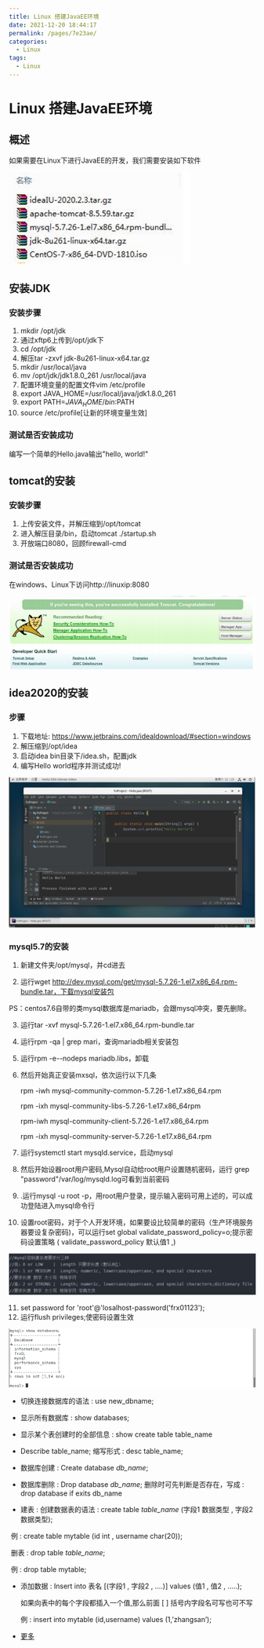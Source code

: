```yaml
---
title: Linux 搭建JavaEE环境
date: 2021-12-20 18:44:17
permalink: /pages/7e23ae/
categories:
  - Linux
tags:
  - Linux
---
```

# Linux 搭建JavaEE环境

## 概述

如果需要在Linux下进行JavaEE的开发，我们需要安装如下软件

![1631973458146](./images/14/01.png)

## 安装JDK

### 安装步骤

1. mkdir /opt/jdk
2. 通过xftp6上传到/opt/jdk下
3. cd /opt/jdk
4. 解压tar -zxvf jdk-8u261-linux-x64.tar.gz
5. mkdir /usr/local/java
6. mv /opt/jdk/jdk1.8.0_261  /usr/local/java
7. 配置环境变量的配置文件vim /etc/profile
8. export JAVA_HOME=/usr/local/java/jdk1.8.0_261
9. export PATH=$JAVA_HOME/bin:$PATH
10. source /etc/profile[让新的环境变量生效]

### 测试是否安装成功

编写一个简单的Hello.java输出"hello, world!"

## tomcat的安装

### 安装步骤

1. 上传安装文件，并解压缩到/opt/tomcat
2. 进入解压目录/bin，启动tomcat  ./startup.sh
3. 开放端口8080，回顾firewall-cmd

### 测试是否安装成功

在windows、Linux下访问http://linuxip:8080

![1631973869411](./images/14/02.png)

## idea2020的安装

### 步骤

1. 下载地址: https://www.jetbrains.com/idealdownload/#section=windows
2. 解压缩到/opt/idea
3. 启动idea bin目录下/idea.sh，配置jdk
4. 编写Hello world程序并测试成功!

![1631975390131](./images/14/03.png)

### mysql5.7的安装

1. 新建文件夹/opt/mysql，并cd进去

2. 运行wget http://dev.mysql.com/get/mysql-5.7.26-1.el7.x86_64.rpm-bundle.tar，下载mysql安装包

 PS：centos7.6自带的类mysql数据库是mariadb，会跟mysql冲突，要先删除。

3. 运行tar -xvf mysql-5.7.26-1.el7.x86_64.rpm-bundle.tar 

4. 运行rpm -qa | grep mari，查询mariadb相关安装包

5. 运行rpm -e--nodeps mariadb.libs，卸载

6. 然后开始真正安装mxsql，依次运行以下几条

   rpm -iwh mysql-community-common-5.7.26-1.e17.x86_64.rpm

   rpm -ixh mysql-community-libs-5.7.26-1.e17.x86_64rpm

   rpm-iwh mysql-community-client-5.7.26-1.e17.x86_64.rpm

   rpm -ixh mysql-community-server-5.7.26-1.e17.x86_64.rpm

7. 运行systemctl start mysqld.service，启动mysql
8. 然后开始设器root用户密码,Mysql自动给root用户设置随机密码，运行 grep  "password"/var/log/mysqld.log可看到当前密码
9. .运行mysql -u root -p，用root用户登录，提示输入密码可用上述的，可以成功登陆进入mysql命令行
10. 设置root密码，对于个人开发环境，如果要设比较简单的密码（生产环境服务器要设复杂密码)，可以运行set global validate_password_policy=o;提示密码设置策略
    ( validate_password_policy 默认值1 ,)

![1631975695521](./images/14/04.png)

11. set password for 'root'@'losalhost-password('frx01123');
12. 运行flush privileges;使密码设置生效

![1646703477827](./images/14/05.png)

+ 切换连接数据库的语法 : use new_dbname;
+ 显示所有数据库 : show databases;
+ 显示某个表创建时的全部信息 : show create table table_name
+ Describe table_name; 缩写形式 : desc table_name;

+ 数据库创建 : Create database *db_name*;
+ 数据库删除 : Drop database *db_name*; 删除时可先判断是否存在，写成 : drop database if exits db_name
+ 建表 : 创建数据表的语法 : create table *table_name* (字段1  数据类型 , 字段2  数据类型);

​        例 : create table mytable (id int , username char(20));

​        删表 : drop table *table_name*;  

​		例 : drop table mytable;

+ 添加数据 : Insert into 表名 [(字段1 , 字段2 , ….)] values (值1 , 值2 , …..); 

  如果向表中的每个字段都插入一个值,那么前面 [ ] 括号内字段名可写也可不写

  例 : insert into mytable (id,username) values (1,’zhangsan’);

+ [更多](https://blog.csdn.net/hellocsz/article/details/80602477)